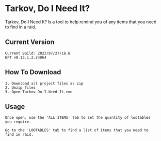 # Tarkov, Do I Need It?
Tarkov, Do I Need It? Is a tool to help remind you of any items that you need to find in a raid.

## Current Version

	Current Build: 2023/07/27/18.6
	EFT v0.13.1.2.24964

## How To Download

    1. Download all project files as zip
    2. Unzip files
    3. Open Tarkov-Do-I-Need-It.exe

## Usage

    Once open, use the 'ALL ITEMS' tab to set the quantity of lootables you require.
    
    Go to the 'LOOTABLES' tab to find a list of items that you need to find in raid.
